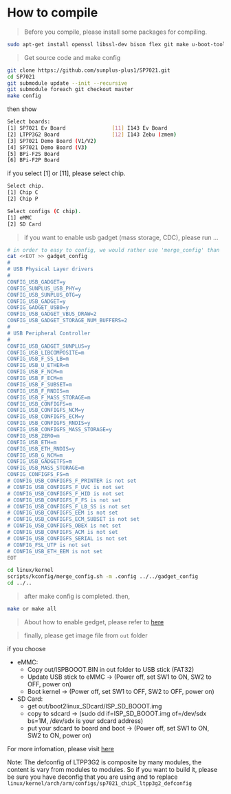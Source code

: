 # How to compile 
>Before you compile, please install some packages for compiling.
```bash
sudo apt-get install openssl libssl-dev bison flex git make u-boot-tools
```
>Get source code and make config
```bash
git clone https://github.com/sunplus-plus1/SP7021.git
cd SP7021
git submodule update --init --recursive
git submodule foreach git checkout master
make config
```
then show
```bash
Select boards:
[1] SP7021 Ev Board               [11] I143 Ev Board
[2] LTPP3G2 Board                 [12] I143 Zebu (zmem)
[3] SP7021 Demo Board (V1/V2)
[4] SP7021 Demo Board (V3)
[5] BPi-F2S Board
[6] BPi-F2P Board
```
if you select [1] or [11], please select chip.
```bash
Select chip.
[1] Chip C
[2] Chip P
```
```bash
Select configs (C chip).
[1] eMMC
[2] SD Card
```
>if you want to enable usb gadget (mass storage, CDC), please run ...
```bash
# in order to easy to config, we would rather use 'merge_config' than 'make menuconfig'
cat <<EOT >> gadget_config
#
# USB Physical Layer drivers
#
CONFIG_USB_GADGET=y
CONFIG_SUNPLUS_USB_PHY=y
CONFIG_USB_SUNPLUS_OTG=y
CONFIG_USB_GADGET=y
CONFIG_GADGET_USB0=y
CONFIG_USB_GADGET_VBUS_DRAW=2
CONFIG_USB_GADGET_STORAGE_NUM_BUFFERS=2
#
# USB Peripheral Controller
#
CONFIG_USB_GADGET_SUNPLUS=y
CONFIG_USB_LIBCOMPOSITE=m
CONFIG_USB_F_SS_LB=m
CONFIG_USB_U_ETHER=m
CONFIG_USB_F_NCM=m
CONFIG_USB_F_ECM=m
CONFIG_USB_F_SUBSET=m
CONFIG_USB_F_RNDIS=m
CONFIG_USB_F_MASS_STORAGE=m
CONFIG_USB_CONFIGFS=m
CONFIG_USB_CONFIGFS_NCM=y
CONFIG_USB_CONFIGFS_ECM=y
CONFIG_USB_CONFIGFS_RNDIS=y
CONFIG_USB_CONFIGFS_MASS_STORAGE=y
CONFIG_USB_ZERO=m
CONFIG_USB_ETH=m
CONFIG_USB_ETH_RNDIS=y
CONFIG_USB_G_NCM=m
CONFIG_USB_GADGETFS=m
CONFIG_USB_MASS_STORAGE=m
CONFIG_CONFIGFS_FS=m
# CONFIG_USB_CONFIGFS_F_PRINTER is not set
# CONFIG_USB_CONFIGFS_F_UVC is not set
# CONFIG_USB_CONFIGFS_F_HID is not set
# CONFIG_USB_CONFIGFS_F_FS is not set
# CONFIG_USB_CONFIGFS_F_LB_SS is not set
# CONFIG_USB_CONFIGFS_EEM is not set
# CONFIG_USB_CONFIGFS_ECM_SUBSET is not set
# CONFIG_USB_CONFIGFS_OBEX is not set
# CONFIG_USB_CONFIGFS_ACM is not set
# CONFIG_USB_CONFIGFS_SERIAL is not set
# CONFIG_FSL_UTP is not set
# CONFIG_USB_ETH_EEM is not set
EOT

cd linux/kernel
scripts/kconfig/merge_config.sh -m .config ../../gadget_config
cd ../..
```
>after make config is completed. then,
```bash
make or make all
```
>About how to enable gedget, please refer to [here](https://github.com/sunplus-plus1/usb_gadget)

>finally, please get image file from `out` folder 

if you choose
* eMMC:
  * Copy out/ISPBOOOT.BIN in out folder to USB stick (FAT32)
  * Update USB stick to eMMC -> (Power off, set SW1 to ON, SW2 to OFF, power on)
  * Boot kernel -> (Power off, set SW1 to OFF, SW2 to OFF, power on)
* SD Card:
  * get out/boot2linux_SDcard/ISP_SD_BOOOT.img
  * copy to sdcard -> (sudo dd if=ISP_SD_BOOOT.img of=/dev/sdx bs=1M, /dev/sdx is your sdcard address)
  * put your sdcard to board and boot -> (Power off, set SW1 to ON, SW2 to ON, power on)

For more infomation, please visit [here](https://sunplus-tibbo.atlassian.net/wiki/spaces/doc/pages/375783435/SP7021+Application+Note)

Note:
The defconfig of LTPP3G2 is composite by many modules, the content is vary from modules to modules. So if you want to build it,  please be sure you have deconfig that you are using and to replace `linux/kernel/arch/arm/configs/sp7021_chipC_ltpp3g2_defconfig`


